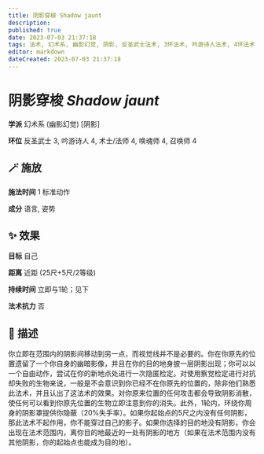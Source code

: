 ```yaml
---
title: 阴影穿梭 Shadow jaunt
description: 
published: true
date: 2023-07-03 21:37:18
tags: 法术, 幻术系, 幽影幻觉, 阴影, 反圣武士法术, 3环法术, 吟游诗人法术, 4环法术, 术士/法师法术, 唤魂师法术, 召唤师法术
editor: markdown
dateCreated: 2023-07-03 21:37:18
---
```


# **阴影穿梭** *Shadow jaunt*

**学派** 幻术系 (幽影幻觉) \[阴影\] 

**环位** 反圣武士 3, 吟游诗人 4, 术士/法师 4, 唤魂师 4, 召唤师 4

## 🪄 施放

**施法时间** 1 标准动作

**成分** 语言, 姿势

## ✨ 效果 

**目标** 自己 

**距离** 近距 (25尺+5尺/2等级)  

**持续时间** 立即与1轮；见下 

**法术抗力** 否

## 📖 描述

你立即在范围内的阴影间移动到另一点，而视觉线并不是必要的。你在你原先的位置遗留了一个你自身的幽暗影像，并且在你的目的地身披一层阴影出现；你可以以一个自由动作，尝试在你的新地点处进行一次隐匿检定。对使用察觉检定进行对抗却失败的生物来说，一般是不会意识到你已经不在你原先的位置的，除非他们熟悉此法术，并且认出了这法术的效果。对你原来位置的任何攻击都会导致阴影消散，使任何可以看到你原先位置的生物立即注意到你的消失。此外，1轮内，环绕你周身的阴影罩提供你隐蔽（20%失手率）。如果你起始点的5尺之内没有任何阴影，那此法术不起作用，你不能穿过自己的影子。如果你选择的目的地没有阴影，你会出现在法术范围内，离你目的地最近的一处有阴影的地方（如果在法术范围内没有其他阴影，你的起始点也能成为目的地）。
    